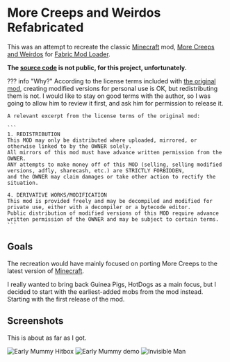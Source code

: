 # More Creeps and Weirdos Refabricated

This was an attempt to recreate the classic
[Minecraft] mod,
[More Creeps and Weirdos](http://morecreeps.com)
for [Fabric Mod Loader](https://fabricmc.net).

**The [source code](https://github.com/halotroop2288/more-creeps-refabricated) is not public, for this project, unfortunately.**

??? info "Why?"
    According to the license terms included with [the original mod](https://www.minecraftforum.net/forums/mapping-and-modding-java-edition/minecraft-mods/1272354),
    creating modified versions for personal use is OK, but redistributing them is not.
    I would like to stay on good terms with the author,
    so I was going to allow him to review it first, and ask him for permission to release it.

    A relevant excerpt from the license terms of the original mod:

    ```
    1. REDISTRIBUTION
    This MOD may only be distributed where uploaded, mirrored, or otherwise linked to by the OWNER solely.
    All mirrors of this mod must have advance written permission from the OWNER.
    ANY attempts to make money off of this MOD (selling, selling modified versions, adfly, sharecash, etc.) are STRICTLY FORBIDDEN,
    and the OWNER may claim damages or take other action to rectify the situation.
    
    4. DERIVATIVE WORKS/MODIFICATION
    This mod is provided freely and may be decompiled and modified for private use, either with a decompiler or a bytecode editor.
    Public distribution of modified versions of this MOD require advance written permission of the OWNER and may be subject to certain terms.
    ```

## Goals

The recreation would have mainly focused on porting More Creeps to the latest version of [Minecraft].

I really wanted to bring back Guinea Pigs, HotDogs as a main focus,
but I decided to start with the earliest-added mobs from the mod instead.
Starting with the first release of the mod.

## Screenshots

This is about as far as I got.

![Early Mummy Hitbox](./EarlyMummyHitbox.png "Mummy Hitbox")
![Early Mummy demo](./EarlyMummy.png "Mummy")
![Invisible Man](./InvisibleMan.png "Invisible Man")

<!-- Static Links -->

[Minecraft]:https://www.minecraft.net